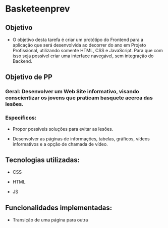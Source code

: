 # Basketeenprev

## Objetivo

- O objetivo desta tarefa é criar um protótipo do Frontend para a aplicação que será desenvolvida ao decorrer do ano em Projeto Profissional, utilizando somente HTML, CSS e JavaScript. Para que com isso seja possível criar uma interface navegável, sem integração do Backend.

## Objetivo de PP

### Geral: Desenvolver um Web Site informativo, visando conscientizar os jovens que praticam basquete acerca das lesões.

### Específicos:
- Propor possíveis soluções para evitar as lesões.

- Desenvolver as páginas de informações, tabelas, gráficos, vídeos informativos e a opção de chamada de vídeo.


## Tecnologias utilizadas:

- CSS

- HTML

- JS

## Funcionalidades implementadas:

- Transição de uma página para outra
